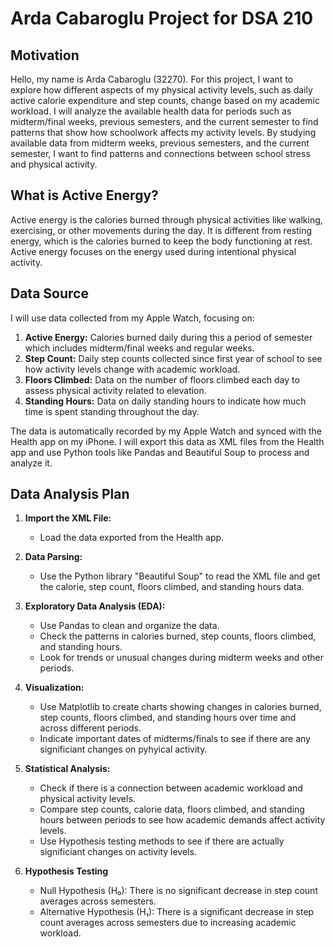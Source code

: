 # Arda Cabaroglu Project for DSA 210 

## Motivation

Hello, my name is Arda Cabaroglu (32270). For this project, I want to explore how different aspects of my physical activity levels, such as daily active calorie expenditure and step counts, change based on my academic workload. I will analyze the available health data for periods such as midterm/final weeks, previous semesters, and the current semester to find patterns that show how schoolwork affects my activity levels. By studying available data from midterm weeks, previous semesters, and the current semester, I want to find patterns and connections between school stress and physical activity.



## What is Active Energy?

Active energy is the calories burned through physical activities like walking, exercising, or other movements during the day. It is different from resting energy, which is the calories burned to keep the body functioning at rest. Active energy focuses on the energy used during intentional physical activity.

## Data Source

I will use data collected from my Apple Watch, focusing on:

1. **Active Energy:** Calories burned daily during this a period of semester which includes midterm/final weeks and regular weeks.
2. **Step Count:** Daily step counts collected since first year of school to see how activity levels change with academic workload.
3. **Floors Climbed:** Data on the number of floors climbed each day to assess physical activity related to elevation.
4. **Standing Hours:** Data on daily standing hours to indicate how much time is spent standing throughout the day.

The data is automatically recorded by my Apple Watch and synced with the Health app on my iPhone. I will export this data as XML files from the Health app and use Python tools like Pandas and Beautiful Soup to process and analyze it.

## Data Analysis Plan

1. **Import the XML File:**

   - Load the data exported from the Health app.

2. **Data Parsing:**

   - Use the Python library "Beautiful Soup" to read the XML file and get the calorie, step count, floors climbed, and standing hours data.

3. **Exploratory Data Analysis (EDA):**

   - Use Pandas to clean and organize the data.
   - Check the patterns in calories burned, step counts, floors climbed, and standing hours.
   - Look for trends or unusual changes during midterm weeks and other periods.

4. **Visualization:**

   - Use Matplotlib to create charts showing changes in calories burned, step counts, floors climbed, and standing hours over time and across different periods.
   - Indicate important dates of midterms/finals to see if there are any significiant changes on pyhyical activity.

5. **Statistical Analysis:**

   - Check if there is a connection between academic workload and physical activity levels.
   - Compare step counts, calorie data, floors climbed, and standing hours between periods to see how academic demands affect activity levels.
   - Use Hypothesis testing methods to see if there are actually significiant changes on activity levels.
     
6. **Hypothesis Testing**
   - Null Hypothesis (H₀): There is no significant decrease in step count averages across semesters.
   - Alternative Hypothesis (H₁): There is a significant decrease in step count averages across semesters due to increasing academic workload.
  





